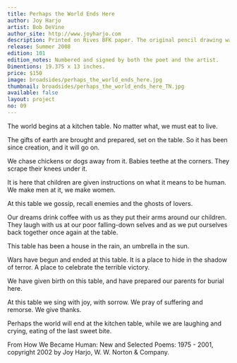 ```yaml
---
title: Perhaps the World Ends Here
author: Joy Harjo
artist: Bob DeVine
author_site: http://www.joyharjo.com
description: Printed on Rives BFK paper. The original pencil drawing was scanned, reduced and printed digitally with a watercolor element added after printing. The text type is handset Gill Sans. The display type is Charlemagne, printed from a polymer plate. Both were printed using a Vandercook 219 proofing press.
release: Summer 2008
edition: 101
edition_notes: Numbered and signed by both the poet and the artist.
Dimentions: 19.375 x 13 inches.
price: $150
image: broadsides/perhaps_the_world_ends_here.jpg
thumbnail: broadsides/perhaps_the_world_ends_here_TN.jpg
available: false
layout: project
no: 09
---
```


The world begins at a kitchen table. No matter what, we must eat to live.

The gifts of earth are brought and prepared, set on the table. So it has been since creation, and it will go on.

We chase chickens or dogs away from it. Babies teethe at the corners. They scrape their knees under it.

It is here that children are given instructions on what it means to be human.
We make men at it, we make women.

At this table we gossip, recall enemies and the ghosts of lovers.

Our dreams drink coffee with us as they put their arms around our children. They laugh with us at our poor falling-down selves and as we put ourselves back together once again at the table.

This table has been a house in the rain, an umbrella in the sun.

Wars have begun and ended at this table. It is a place to hide in the shadow of terror. A place to celebrate the terrible victory.

We have given birth on this table, and have prepared our parents for burial here.

At this table we sing with joy, with sorrow. We pray of suffering and remorse.
We give thanks.

Perhaps the world will end at the kitchen table, while we are laughing and
crying, eating of the last sweet bite.

From How We Became Human: New and Selected Poems: 1975 - 2001, copyright 2002 by Joy Harjo, W. W. Norton & Company.

